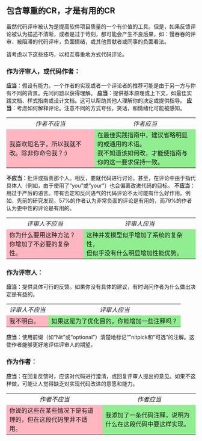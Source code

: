 ## 包含尊重的CR，才是有用的CR

虽然代码评审被认为是提高软件项目质量的一个有价值的工具。但是，如果反馈评论被认为描述不清晰，或者是过于苛刻，都可能会产生不良后果，如：慢吞吞的评审、被阻滞的代码评审，负面情绪，或其他贡献者或同事的负面看法。

请考虑以下这些技巧，以相互尊重地方式代码评论。

### 作为评审人，或代码作者：

**应当**：假设有能力。一个作者的实现或者一个评论者的推荐可能是由于另一方与你有不同的背景。先问问题以获得理解。
**应当**：提供基本原理或上下文，如最佳实践文档、样式指南或设计文档。这可以帮助其他人理解你的决定或提供指导。
**应当**：考虑如何解释评论。注意不同的方式夸张，笑话，和情绪化可能被感知。


<table class="my-bordered-table">
  <tbody>
<tr width=‘50%’>
      <td style="text-align: center;"><em>作者不应当</em></td>
      <td style="text-align: center;"><em>作者应当</em></td>
</tr>
<tr>
<td bgcolor=LightPink>
我喜欢短名字，所以我就不改。除非你命令我？:)
</td>
<td bgcolor=LIGHTGREEN>
在最佳实践指南中，建议省略明显的或通用的术语。<br/>
我不知道该如何改，才能使指南与你的这一要求保持一致。
</td>
  </tr>
</tbody></table>


**不应当**：批评或指责那个人。相反，要就代码进行讨论。甚至，在评论中由于指代具体人（例如，由于使用了“you”或“your”）也会偏离改进代码的目标。
**不应当**：用过于严厉的语言。带有否定和反问语气的代码评论不太可能有什么好作用。例如，先前的研究发现，57%的作者认为非常负面的评论是有用的，而79%的作者认为更中性的评论是有用的。

<table class="my-bordered-table">
  <tbody>
<tr width=‘50%’>
      <td style="text-align: center;"><em>评审人不应当</em></td>
      <td style="text-align: center;"><em>评审人应当</em></td>
</tr>
<tr>
<td bgcolor=LightPink>
你为什么要用这种方法？<br/>
你增加了不必要的复杂性。
</td>
<td bgcolor=LIGHTGREEN>
这种并发模型似乎增加了系统的复杂性，<br>
但似乎没有什么明显增加性能优势。
</td>
  </tr>
</tbody></table>


### 作为评审人：

**应当**：提供具体可行的反馈。如果你没有具体的建议，有时询问作者为什么做出决定是有益的。


<table class="my-bordered-table">
  <tbody>
<tr width=‘50%’>
      <td style="text-align: center;"><em>评审人不应当</em></td>
      <td style="text-align: center;"><em>评审人应当</em></td>
</tr>
<tr>
<td bgcolor=LightPink>
我不明白。
</td>
<td bgcolor=LIGHTGREEN>
如果这是为了优化目的，你能增加一些注释吗？
</td>
  </tr>
</tbody></table>

**应当**：使用前缀（如“Nit”或“optional”）清楚地标记“”nitpick和“可选”的注解。这使作者能够更好地评估评审人的期望。

### 作为作者：

**应当**：在回复反馈时，应该对代码进行澄清，或回复评审人提出的意见。如果不这样做，可能让人觉得缺乏对实现代码改进的意愿和能力。


<table class="my-bordered-table">
  <tbody>
<tr width=‘50%’>
      <td style="text-align: center;"><em>作者不应当</em></td>
      <td style="text-align: center;"><em>作者应当</em></td>
</tr>
<tr>
<td bgcolor=LightPink>
你说的这些在某些情况下是有道理的，但在这段代码里并不适用。
</td>
<td bgcolor=LIGHTGREEN>
我添加了一条代码注释，说明为什么在这段代码中要这样实现。
</td>
</tr>
</tbody></table>
